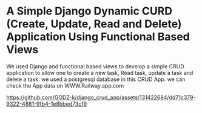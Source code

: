 # A Simple Django Dynamic CURD (Create, Update, Read and Delete) Application Using Functional Based Views
We used Django and functional based views to develop a simple CRUD application to allow one to create a new task, Read task, update a task and delete a task. we used a postgresql database in this CRUD App. we can check the App data on WWW.Railway.app.com

https://github.com/GODZ-k/django_crud_app/assets/131422684/dd71c379-9322-4881-9fb4-1e8bbed73cf9

